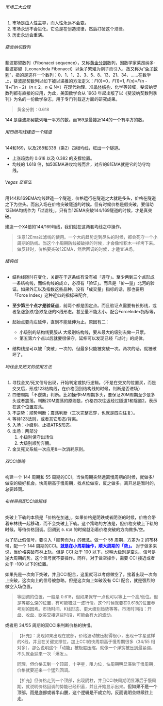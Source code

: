 ###### 市场三大公理

1. 市场是由人性主导，而人性永远不会变。
2. 市场永远不会进化。它总是在创造规律，然后打破这个规律。
3. 历史永远会重演。



###### 斐波纳切数列

斐波那契数列（Fibonacci sequence），又称[黄金分割](https://baike.baidu.com/item/黄金分割/115896)数列，因数学家莱昂纳多·斐波那契（Leonardoda Fibonacci）以兔子繁殖为例子而引入，故又称为“[兔子数列](https://baike.baidu.com/item/兔子数列/6849441)”，指的是这样一个数列：0、1、1、2、3、5、8、13、21、34、……在数学上，斐波那契数列以如下被以递推的方法定义：*F*(0)=0，*F*(1)=1, *F*(n)=*F*(n - 1)+*F*(n - 2)（*n* ≥ 2，*n* ∈ N*）在现代物理、准[晶体结构](https://baike.baidu.com/item/晶体结构/10401467)、化学等领域，斐波纳契数列都有直接的应用，为此，美国数学会从 1963 年起出版了以《斐波纳契数列季刊》为名的一份数学杂志，用于专门刊载这方面的研究成果。

> 黄金分割：0.618



144 是斐波那契数列唯一平方的数，而169是最接近144的一个有平方的数。

###### 用四根均线建造一个隧道

144和169，以及288和338（乘2）四根均线，框出一个隧道。

- 上涨趋势的 0.618 以及 0.382 的支撑位置。
- 均线的 1.618 倍，如50EMA进攻均线而言，对应的81EMA就是它的防守均线。



###### Vegas 交易法

用144和169EMA均线建造一个隧道，价格运行在隧道之大就是多头，价格在隧道之下为空头。而出入场在价格突破隧道的时候。但有时候价格是假突破。要借助12EMA均线作为「过滤线」。只有当12EMA突破144/169隧道的时候，才是真突破。

建造一个X4倍的144/169均线，我们就在这两套均线之中操作。

> 注意12Ema过滤线的使用。一个大的趋势走到尽头的时候，都会死守一个小周期的防线。当这个小周期防线被破掉的时候，才会像堆积木一样垮下来。做反转时，价格要突破12EMA，然后回调的时候，才适宜进场。



###### 结构线

- 结构线随时在变化，关键在于这条线有没有被「遵守」。至少两到三个点形成一条结构线，而结构线的成立，必须有「验证」。而且是「价—量」北河的验证。如果外汇以及指数这些品种，没有「成交量」指标的话，那也要用「Force Index」这种近似的指标来配合。

- **至少第三个点才是验证点**，前两个都是固定点。而且验证点需要有长影线，或者急涨急跌/急跌急涨的K线形态。甚至量不能太小，配合ForceIndex指标等。
- 起始点要向左延伸，直到不能延伸为止。原因有二：
  - 小级别的结构线要服从 大级别结构线，要从最大的级别去做一只票。
  - 第五第六个点以后就要很保守。延伸可以发现已经「过时」的规律。
- 结构线是可以被「突破」一次的，但最多只能被突破一次。两次的话，就被破坏了。



###### 均线金叉死叉的使用方法

1. 寻找金叉/死叉信号出现，开始判定或执行逻辑。（不是在交叉的位置买，而是交叉后，形成123结构线，在价格回到结构线的时候，判断是否进场）
2. 四倍周期「不逆势」判断。比如操作5M周期多头，要保证20M周期至少是多头或者震荡。判断20M震荡的原则是，价格四次往返经过隧道1和隧道2。表示在这个位置震荡。
3. 不逆势：顺势判断；震荡判断（三次完整贯穿，也就是四次往复）。
4. 等待123法则，或者其它形态/背离。
5. 入场：小级别。止损ATR&形态。
6. 出场：两部分
   1. 小级别保守出场位
   2. 大级别顺势奔腾。
7. 金叉死叉系统一次应用&一次消耗原则。



###### 双CCI策略

构建一个 144 周期和 55 周期的CCI，当快周期突然远离慢周期的时候，就做多/做空的极好机会。快周期高于慢周期，找点位做空，反之做多。离开总是暂时的，总要趋同。



###### 布林带搭配CCI做短线

突破上下轨的本质是「价格在加速」，如果价格是阴跌或者阴涨的时候，价格会带着布林线一起移动，而不会突破上下轨。这个策略的方法是，但价格突破上下轨的时候，等待价格回调。回调到 `0.618` 的时候就沿着价格突破的方向做多/空。

为了防止假信号，要引入「顺势而为」的概念。做一个 55 周期，方差为 2 的布林带，配一个 144 周期的CCI。<span style="color:blue;font-weight: bold;">就是在小周期操作，顺大周期的「势」。</span> 对于做多来说，当价格突破布林上轨，但是 CCI 处于 100 以下，说明大级别是空头，信号是逆大周期的势。这个信号就不要操作。同样，对于做空操作，需要 CCI 接近或者处于  -100 以下的位置。

如果先是一次向下突破，并且CCI配合，这里就可以考虑做空了。接着出现一次向上突破，这次向上的信号被忽略。但是这次向上如破没有 CCI 配合，就是强烈的做空入场位置。

> 等回调的位置，一般是 0.618，但如果保守一点也可以等上一个高/低位。但是等那么深的位置，有可能错过一波行情。这个时候就要在0.618的位置参考别的因素。市场时间、K线形态、更大级别趋势等等。市场时间指：开盘、收盘、欧美交接这些时段，可能会有大的波动。

或者用 34/55 周期的双CCI来判断价格的快慢。

> 【补充】：发现如果出现在底部，价格波动被压制得很小，出现十字星这样的K线，并且在关键支撑位，加上CCI的快周期高于慢周期很多（34/55 相对多），那么说明这个「动能」被极度压缩，就像一个弹簧被压到最紧绷，不久就会迎来一次「爆发」。
>
> 同理，但价格去到一个顶部，十字星，阻力位，快周期明显滞后于慢周期，价格就要迎来一个猛烈回调。
>
> 【扩充】但价格走到一个顶部，出现阴柱，并且CCI快周期明显滞后于慢周期，就说明价格回调的势能已经积蓄，并且开始显示出来。**但如果不是一个顶部，而是底部或者半山腰，这个逻辑是不成立的。反而说明会继续往上走**。

